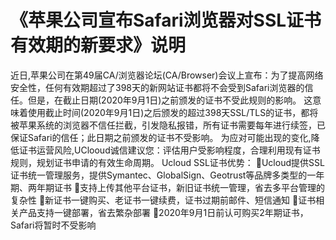 # 《苹果公司宣布Safari浏览器对SSL证书有效期的新要求》说明

近日,苹果公司在第49届CA/浏览器论坛(CA/Browser)会议上宣布：为了提高网络安全性，任何有效期超过了398天的新网站证书都将不会受到Safari浏览器的信任。但是，在截止日期(2020年9月1日)之前颁发的证书不受此规则的影响。
这意味着使用截止时间(2020年9月1日)之后颁发的超过398天SSL/TLS的证书，都将被苹果系统的浏览器不信任拦截，引发隐私报错，所有证书需要每年进行续签，已保证Safari的信任；此日期之前颁发的证书不受影响。
为应对可能出现的变化,降低证书运营风险,UClooud诚信建议您：评估用户受影响程度，合理利用现有证书规则，规划证书申请的有效生命周期。
Ucloud SSL证书优势：
Ucloud提供SSL证书统一管理服务，提供Symantec、GlobalSign、Geotrust等品牌多类型的一年期、两年期证书
支持上传其他平台证书，新旧证书统一管理，省去多平台管理的复杂性
新证书一键购买、老证书一键续费，证书过期前邮件、短信通知
证书相关产品支持一键部署，省去繁杂部署
2020年9月1日前认可购买2年期证书，Safari将暂时不受影响
